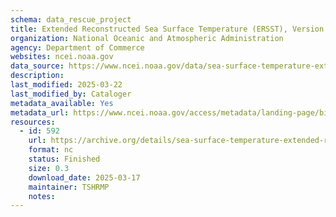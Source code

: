 ```yaml
---
schema: data_rescue_project 
title: Extended Reconstructed Sea Surface Temperature (ERSST), Version 5
organization: National Oceanic and Atmospheric Administration
agency: Department of Commerce
websites: ncei.noaa.gov
data_source: https://www.ncei.noaa.gov/data/sea-surface-temperature-extended-reconstructed/
description: 
last_modified: 2025-03-22
last_modified_by: Cataloger
metadata_available: Yes
metadata_url: https://www.ncei.noaa.gov/access/metadata/landing-page/bin/iso?id=gov.noaa.ncdc:C00927
resources:
  - id: 592
    url: https://archive.org/details/sea-surface-temperature-extended-reconstructed
    format: nc
    status: Finished
    size: 0.3
    download_date: 2025-03-17
    maintainer: TSHRMP
    notes: 
---
```


